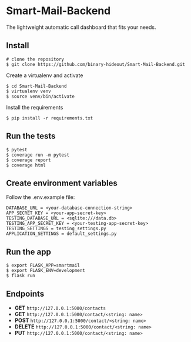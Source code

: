 Smart-Mail-Backend
==================

The lightweight automatic call dashboard that fits your needs.

Install
-------

    # clone the repository 
    $ git clone https://github.com/binary-hideout/Smart-Mail-Backend.git

Create a virtualenv and activate

    $ cd Smart-Mail-Backend
    $ virtualenv venv
    $ source venv/bin/activate

Install the requirements

    $ pip install -r requirements.txt

Run the tests
-------------

    $ pytest
    $ coverage run -m pytest
    $ coverage report
    $ coverage html

Create environment variables
----------------------------

Follow the .env.example file:

    DATABASE_URL = <your-database-connection-string>
    APP_SECRET_KEY = <your-app-secret-key>
    TESTING_DATABASE_URL = <sqlite:///data.db>
    TESTING_APP_SECRET_KEY = <your-testing-app-secret-key>
    TESTING_SETTINGS = testing_settings.py
    APPLICATION_SETTINGS = default_settings.py

Run the app
-----------

    $ export FLASK_APP=smartmail
    $ export FLASK_ENV=development
    $ flask run

Endpoints
---------

* **GET** `http://127.0.0.1:5000/contacts`
* **GET** `http://127.0.0.1:5000/contact/<string: name>`
* **POST** `http://127.0.0.1:5000/contact/<string: name>`
* **DELETE** `http://127.0.0.1:5000/contact/<string: name>`
* **PUT** `http://127.0.0.1:5000/contact/<string: name>`